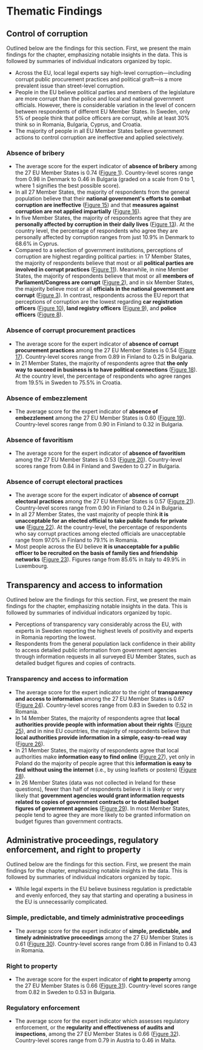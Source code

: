 # Thematic Findings

## Control of corruption

Outlined below are the findings for this section. First, we present the main findings for the chapter, emphasizing notable insights in the data. This is followed by summaries of individual indicators organized by topic.

- Across the EU, local legal experts say high-level corruption—including corrupt public procurement practices and political graft—is a more prevalent issue than street-level corruption.
- People in the EU believe political parties and members of the legislature are more corrupt than the police and local and national government officials. However, there is considerable variation in the level of concern between respondents of different EU Member States. In Sweden, only 5% of people think that police officers are corrupt, while at least 30% think so in Romania, Bulgaria, Cyprus, and Croatia.
- The majority of people in all EU Member States believe government actions to control corruption are ineffective and applied selectively.

### Absence of bribery

- The average score for the expert indicator of **absence of bribery** among the 27 EU Member States is 0.74 (<a class="crossref" href="#R3F1">Figure 1</a>). Country-level scores range from 0.98 in Denmark to 0.46 in Bulgaria (graded on a scale from 0 to 1, where 1 signifies the best possible score).
- In all 27 Member States, the majority of respondents from the general population believe that their **national government's efforts to combat corruption are ineffective** (<a class="crossref" href="#R3F17">Figure 15</a>) and that **measures against corruption are not applied impartially** (<a class="crossref" href="#R3F18">Figure 16</a>).
- In five Member States, the majority of respondents agree that they are **personally affected by corruption in their daily lives** (<a class="crossref" href="#R3F15">Figure 13</a>). At the country level, the percentage of respondents who agree they are personally affected by corruption ranges from just 10.9% in Denmark to 68.6% in Cyprus.
- Compared to a selection of government institutions, perceptions of corruption are highest regarding political parties: in 17 Member States, the majority of respondents believe that most or all **political parties are involved in corrupt practices** (<a class="crossref" href="#R3F11">Figure 11</a>). Meanwhile, in nine Member States, the majority of respondents believe that most or all **members of Parliament/Congress are corrupt** (<a class="crossref" href="#R3F2">Figure 2</a>), and in six Member States, the majority believe most or all **officials in the national government are corrupt** (<a class="crossref" href="#R3F3">Figure 3</a>). In contrast, respondents across the EU report that perceptions of corruption are the lowest regarding **car registration officers** (<a class="crossref" href="#R3F10">Figure 10</a>), **land registry officers** (<a class="crossref" href="#R3F9">Figure 9</a>), and **police officers** (<a class="crossref" href="#R3F8">Figure 8</a>).

### Absence of corrupt procurement practices

- The average score for the expert indicator of **absence of corrupt procurement practices** among the 27 EU Member States is 0.54 (<a class="crossref" href="#R3F19">Figure 17</a>). Country-level scores range from 0.89 in Finland to 0.25 in Bulgaria.
- In 21 Member States, the majority of respondents agree that **the only way to succeed in business is to have political connections** (<a class="crossref" href="#R3F20">Figure 18</a>). At the country level, the percentage of respondents who agree ranges from 19.5% in Sweden to 75.5% in Croatia.

### Absence of embezzlement

- The average score for the expert indicator of **absence of embezzlement** among the 27 EU Member States is 0.60 (<a class="crossref" href="#R3F21">Figure 19</a>). Country-level scores range from 0.90 in Finland to 0.32 in Bulgaria.

### Absence of favoritism

- The average score for the expert indicator of **absence of favoritism** among the 27 EU Member States is 0.53 (<a class="crossref" href="#R3F22">Figure 20</a>). Country-level scores range from 0.84 in Finland and Sweden to 0.27 in Bulgaria.

### Absence of corrupt electoral practices

- The average score for the expert indicator of **absence of corrupt electoral practices** among the 27 EU Member States is 0.57 (<a class="crossref" href="#R3F23">Figure 21</a>). Country-level scores range from 0.90 in Finland to 0.24 in Bulgaria.
- In all 27 Member States, the vast majority of people think **it is unacceptable for an elected official to take public funds for private use** (<a class="crossref" href="#R3F24">Figure 22</a>). At the country-level, the percentage of respondents who say corrupt practices among elected officials are unacceptable range from 97.0% in Finland to 79.1% in Romania.
- Most people across the EU believe **it is unacceptable for a public officer to be recruited on the basis of family ties and friendship networks** (<a class="crossref" href="#R3F25">Figure 23</a>). Figures range from 85.6% in Italy to 49.9% in Luxembourg.

## Transparency and access to information

Outlined below are the findings for this section. First, we present the main findings for the chapter, emphasizing notable insights in the data. This is followed by summaries of individual indicators organized by topic. 

- Perceptions of transparency vary considerably across the EU, with experts in Sweden reporting the highest levels of positivity and experts in Romania reporting the lowest.
- Respondents from the general population lack confidence in their ability to access detailed public information from government agencies through information requests in all surveyed EU Member States, such as detailed budget figures and copies of contracts. 

### Transparency and access to information

- The average score for the expert indicator to the right of **transparency and access to information** among the 27 EU Member States is 0.67 (<a class="crossref" href="#R3F26">Figure 24</a>). Country-level scores range from 0.83 in Sweden to 0.52 in Romania.
- In 14 Member States, the majority of respondents agree that **local authorities provide people with information about their rights** (<a class="crossref" href="#R3F27">Figure 25</a>), and in nine EU countries, the majority of respondents believe that **local authorities provide information in a simple, easy-to-read way** (<a class="crossref" href="#R3F28">Figure 26</a>).
- In 21 Member States, the majority of respondents agree that local authorities make **information easy to find online** (<a class="crossref" href="#R3F29">Figure 27</a>), yet only in Poland do the majority of people agree that this **information is easy to find without using the internet** (i.e., by using leaflets or posters) (<a class="crossref" href="#R3F30">Figure 28</a>).
- In 26 Member States (data was not collected in Ireland for these questions), fewer than half of respondents believe it is likely or very likely that **government agencies would grant information requests related to copies of government contracts or to detailed budget figures of government agencies** (<a class="crossref" href="#R3F31">Figure 29</a>). In most Member States, people tend to agree they are more likely to be granted information on budget figures than government contracts.

## Administrative proceedings, regulatory enforcement, and right to property

Outlined below are the findings for this section. First, we present the main findings for the chapter, emphasizing notable insights in the data. This is followed by summaries of individual indicators organized by topic. 

- While legal experts in the EU believe business regulation is predictable and evenly enforced, they say that starting and operating a business in the EU is unnecessarily complicated.

### Simple, predictable, and timely administrative proceedings

- The average score for the expert indicator of **simple, predictable, and timely administrative proceedings** among the 27 EU Member States is 0.61 (<a class="crossref" href="#R3F32">Figure 30</a>). Country-level scores range from 0.86 in Finland to 0.43 in Romania.

### Right to property

- The average score for the expert indicator of **right to property** among the 27 EU Member States is 0.66 (<a class="crossref" href="#R3F33">Figure 31</a>). Country-level scores range from 0.82 in Sweden to 0.53 in Bulgaria.

### Regulatory enforcement

- The average score for the expert indicator which assesses regulatory enforcement, or the **regularity and effectiveness of audits and inspections**, among the 27 EU Member States is 0.66 (<a class="crossref" href="#R3F34">Figure 32</a>). Country-level scores range from 0.79 in Austria to 0.46 in Malta.
